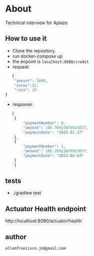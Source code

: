 # About
Technical interview for Aplazo

## How to use it
 * Clone the repository.
 * run docker-compose up
 *  the enpoint is `localhost:8080/credit`
 * request: 
``` javascript
   {
	"amount": 5000,
	"terms":52,
	"rate": 10
}
   ```
* response:
``` javascript
   [
	{
		"paymentNumber": 0,
		"amount": 105.76923076923077,
		"paymentDate": "2023-01-27"
	},
	{
		"paymentNumber": 1,
		"amount": 105.76923076923077,
		"paymentDate": "2023-02-03"
	}
    ]
   ```



## tests
 * ./gradlew test

## Actuator Health endpoint
http://localhost:8080/actuator/health

## author
 ``allanfrancisco.jn@gmail.com``